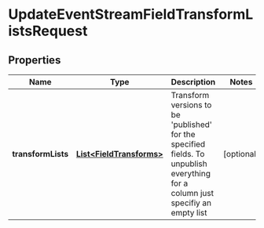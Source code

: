

# UpdateEventStreamFieldTransformListsRequest


## Properties

| Name | Type | Description | Notes |
|------------ | ------------- | ------------- | -------------|
|**transformLists** | [**List&lt;FieldTransforms&gt;**](FieldTransforms.md) | Transform versions to be &#39;published&#39; for the specified fields. To unpublish everything for a column just specifiy an empty list |  [optional] |



